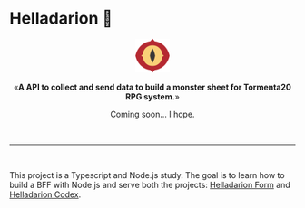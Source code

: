 # Helladarion 🔮

<p align="center"><img src="icon.png" alt="T20 Bestiary Logo" width="60"></p>
<p align="center">&laquo;<b>A API to collect and send data to build a monster sheet for Tormenta20 RPG system.</b>&raquo;</p>
<p align="center">Coming soon... I hope.</p>
<br />
<hr />
<br />

This project is a Typescript and Node.js study. The goal is to learn how to build a BFF with Node.js and serve both the projects: [Helladarion Form](https://github.com/bolognini/helladarion-form) and [Helladarion Codex](https://github.com/bolognini/helladarion-codex).